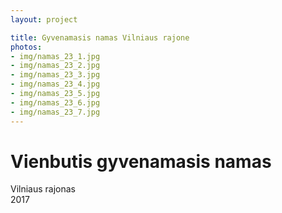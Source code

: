 ```yaml
---
layout: project

title: Gyvenamasis namas Vilniaus rajone
photos:
- img/namas_23_1.jpg
- img/namas_23_2.jpg
- img/namas_23_3.jpg
- img/namas_23_4.jpg
- img/namas_23_5.jpg
- img/namas_23_6.jpg
- img/namas_23_7.jpg
---
```

<h1>Vienbutis gyvenamasis namas</h1>
<p>Vilniaus rajonas<br/>2017</p>